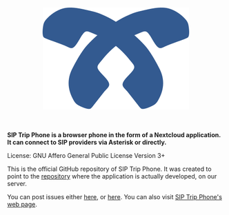 <p align="center"><img src="sip_trip_phone_logo.svg" alt="SIP Trip Phone Logo"/></p>
<span style="display:block;height:20px!important"></span>

**SIP Trip Phone is a browser phone in the form of a Nextcloud application. It can connect to SIP providers via Asterisk or directly.**

License: GNU Affero General Public License Version 3+

This is the official GitHub repository of SIP Trip Phone. It was created to point to the <a href="https://git.doublebastion.com/sip-trip-phone/" rel="noreferrer noopener" target="_blank">repository</a> where the application is actually developed, on our server.

You can post issues either <a href="https://github.com/DoubleBastionAdmin/sip-trip-phone/issues" rel="noreferrer noopener" target="_blank">here</a>, or <a href="https://git.doublebastion.com/sip-trip-phone/issues/develop" rel="noreferrer noopener" target="_blank">here</a>. You can also visit <a href="https://www.doublebastion.com/sip-trip-phone/" rel="noreferrer noopener" target="_blank">SIP Trip Phone's web page</a>.
